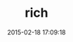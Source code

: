 ---
layout: post
title:  "rich"
repo:   "bastiaanterhorst/rich"
date:   2015-02-18 17:09:18
gemurl: https://github.com/bastiaanterhorst/rich
---